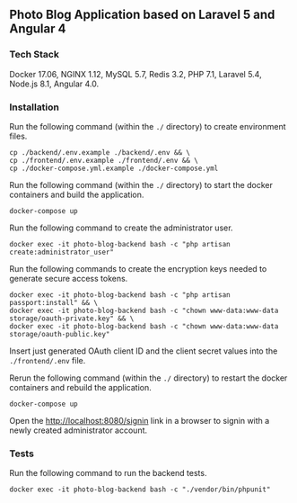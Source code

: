 ## Photo Blog Application based on Laravel 5 and Angular 4

### Tech Stack

Docker 17.06, NGINX 1.12, MySQL 5.7, Redis 3.2, PHP 7.1, Laravel 5.4, Node.js 8.1, Angular 4.0.

### Installation

Run the following command (within the `./` directory) to create environment files.

```
cp ./backend/.env.example ./backend/.env && \
cp ./frontend/.env.example ./frontend/.env && \
cp ./docker-compose.yml.example ./docker-compose.yml
```

Run the following command (within the `./` directory) to start the docker containers and build the application.

```
docker-compose up
```

Run the following command to create the administrator user.
```
docker exec -it photo-blog-backend bash -c "php artisan create:administrator_user"
```

Run the following commands to create the encryption keys needed to generate secure access tokens.
```
docker exec -it photo-blog-backend bash -c "php artisan passport:install" && \
docker exec -it photo-blog-backend bash -c "chown www-data:www-data storage/oauth-private.key" && \
docker exec -it photo-blog-backend bash -c "chown www-data:www-data storage/oauth-public.key"
```


Insert just generated OAuth client ID and the client secret values into the `./frontend/.env` file.

Rerun the following command (within the `./` directory) to restart the docker containers and rebuild the application.

```
docker-compose up
```

Open the [http://localhost:8080/signin](http://localhost:8080/signin) link in a browser to signin with a newly created administrator account.

### Tests

Run the following command to run the backend tests.
```
docker exec -it photo-blog-backend bash -c "./vendor/bin/phpunit"
```
